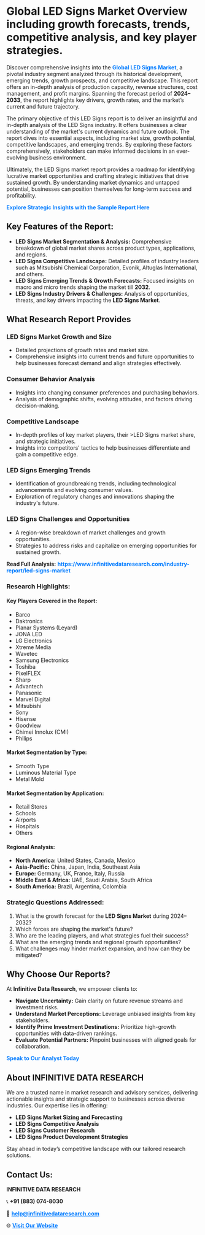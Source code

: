 <h1>Global LED Signs Market Overview including growth forecasts, trends, competitive analysis, and key player strategies.</h1>
<p>
Discover comprehensive insights into the 
<a href="https://www.infinitivedataresearch.com/industry-report/led-signs-market" rel="dofollow" style="color: #007BFF; text-decoration: none;"><strong>Global LED Signs Market</strong></a>, a pivotal industry segment analyzed through its historical development, emerging trends, growth prospects, and competitive landscape. This report offers an in-depth analysis of production capacity, revenue structures, cost management, and profit margins. Spanning the forecast period of <strong>2024–2033</strong>, the report highlights key drivers, growth rates, and the market’s current and future trajectory.
</p>
<p>
The primary objective of this LED Signs report is to deliver an insightful and in-depth analysis of the LED Signs industry. It offers businesses a clear understanding of the market's current dynamics and future outlook. The report dives into essential aspects, including market size, growth potential, competitive landscapes, and emerging trends. By exploring these factors comprehensively, stakeholders can make informed decisions in an ever-evolving business environment.
</p>
<p>
Ultimately, the LED Signs market report provides a roadmap for identifying lucrative market opportunities and crafting strategic initiatives that drive sustained growth. By understanding market dynamics and untapped potential, businesses can position themselves for long-term success and profitability.
</p>
<p>
<a href="https://www.infinitivedataresearch.com/request-sample/reportId=106836" style="color: #007BFF; text-decoration: none;"><strong>Explore Strategic Insights with the Sample Report Here</strong></a>
</p>

<h2>Key Features of the Report:</h2>
<ul>
<li><strong>LED Signs Market Segmentation & Analysis:</strong> Comprehensive breakdown of global market shares across product types, applications, and regions.</li>
<li><strong>LED Signs Competitive Landscape:</strong> Detailed profiles of industry leaders such as Mitsubishi Chemical Corporation, Evonik, Altuglas International, and others.</li>
<li><strong>LED Signs Emerging Trends & Growth Forecasts:</strong> Focused insights on macro and micro trends shaping the market till <strong>2032</strong>.</li>
<li><strong>LED Signs Industry Drivers & Challenges:</strong> Analysis of opportunities, threats, and key drivers impacting the <strong>LED Signs Market</strong>.</li>
</ul>

<h2>What Research Report Provides</h2>
<h3>LED Signs Market Growth and Size</h3>
<ul>
<li>Detailed projections of growth rates and market size.</li>
<li>Comprehensive insights into current trends and future opportunities to help businesses forecast demand and align strategies effectively.</li>
</ul>

<h3>Consumer Behavior Analysis</h3>
<ul>
<li>Insights into changing consumer preferences and purchasing behaviors.</li>
<li>Analysis of demographic shifts, evolving attitudes, and factors driving decision-making.</li>
</ul>

<h3>Competitive Landscape</h3>
<ul>
<li>In-depth profiles of key market players, their >LED Signs market share, and strategic initiatives.</li>
<li>Insights into competitors' tactics to help businesses differentiate and gain a competitive edge.</li>
</ul>

<h3>LED Signs Emerging Trends</h3>
<ul>
<li>Identification of groundbreaking trends, including technological advancements and evolving consumer values.</li>
<li>Exploration of regulatory changes and innovations shaping the industry's future.</li>
</ul>

<h3>LED Signs Challenges and Opportunities</h3>
<ul>
<li>A region-wise breakdown of market challenges and growth opportunities.</li>
<li>Strategies to address risks and capitalize on emerging opportunities for sustained growth.</li>
</ul>
<p><strong>Read Full Analysis:</strong> <a href="https://www.infinitivedataresearch.com/industry-report/led-signs-market" rel="dofollow" style="color: #007BFF; text-decoration: none;"><strong>https://www.infinitivedataresearch.com/industry-report/led-signs-market</strong></a></p>
<h3>Research Highlights:</h3>
<h4>Key Players Covered in the Report:</h4>
<ul><li>Barco</li><li>Daktronics</li><li>Planar Systems (Leyard)</li><li>JONA LED</li><li>LG Electronics</li><li>Xtreme Media</li><li>Wavetec</li><li>Samsung Electronics</li><li>Toshiba</li><li>PixelFLEX</li><li>Sharp</li><li>Advantech</li><li>Panasonic</li><li>Marvel Digital</li><li>Mitsubishi</li><li>Sony</li><li>Hisense</li><li>Goodview</li><li>Chimei Innolux (CMI)</li><li>Philips</li></ul>
<h4>Market Segmentation by Type:</h4>
<ul><li>Smooth Type</li><li>Luminous Material Type</li><li>Metal Mold</li></ul>
<h4>Market Segmentation by Application:</h4>
<ul><li>Retail Stores</li><li>Schools</li><li>Airports</li><li>Hospitals</li><li>Others</li></ul>

<h4>Regional Analysis:</h4>
<ul>
<li><strong>North America:</strong> United States, Canada, Mexico</li>
<li><strong>Asia-Pacific:</strong> China, Japan, India, Southeast Asia</li>
<li><strong>Europe:</strong> Germany, UK, France, Italy, Russia</li>
<li><strong>Middle East & Africa:</strong> UAE, Saudi Arabia, South Africa</li>
<li><strong>South America:</strong> Brazil, Argentina, Colombia</li>
</ul>

<h3>Strategic Questions Addressed:</h3>
<ol>
<li>What is the growth forecast for the <strong>LED Signs Market</strong> during 2024–2032?</li>
<li>Which forces are shaping the market's future?</li>
<li>Who are the leading players, and what strategies fuel their success?</li>
<li>What are the emerging trends and regional growth opportunities?</li>
<li>What challenges may hinder market expansion, and how can they be mitigated?</li>
</ol>

<h2>Why Choose Our Reports?</h2>
<p>At <strong>Infinitive Data Research</strong>, we empower clients to:</p>
<ul>
<li><strong>Navigate Uncertainty:</strong> Gain clarity on future revenue streams and investment risks.</li>
<li><strong>Understand Market Perceptions:</strong> Leverage unbiased insights from key stakeholders.</li>
<li><strong>Identify Prime Investment Destinations:</strong> Prioritize high-growth opportunities with data-driven rankings.</li>
<li><strong>Evaluate Potential Partners:</strong> Pinpoint businesses with aligned goals for collaboration.</li>
</ul>
<p><a href="https://www.infinitivedataresearch.com/industry-report/led-signs-market" rel="dofollow" style="color: #007BFF; text-decoration: none;"><strong>Speak to Our Analyst Today</strong></a></p>

<h2>About INFINITIVE DATA RESEARCH</h2>
<p>We are a trusted name in market research and advisory services, delivering actionable insights and strategic support to businesses across diverse industries. Our expertise lies in offering:</p>
<ul>
<li><strong>LED Signs Market Sizing and Forecasting</strong></li>
<li><strong>LED Signs Competitive Analysis</strong></li>
<li><strong>LED Signs Customer Research</strong></li>
<li><strong>LED Signs Product Development Strategies</strong></li>
</ul>
<p>Stay ahead in today’s competitive landscape with our tailored research solutions.</p>

<h2>Contact Us:</h2>
<p><strong>INFINITIVE DATA RESEARCH</strong></p>
<p>📞 <strong>+91 (883) 074-8030</strong></p>
<p>📧 <strong><a href="mailto:help@infinitivedataresearch.com" style="color: #007BFF;">help@infinitivedataresearch.com</a></strong></p>
<p>🌐 <strong><a href="https://www.infinitivedataresearch.com" rel="dofollow" style="color: #007BFF;">Visit Our Website</a></strong></p>
